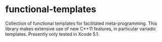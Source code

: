 functional-templates
====================

Collection of functional templates for facilitated meta-programming. This library makes extensive use of new C++11 features, in particular variadic templates. Presently only tested in Xcode 5.1.
